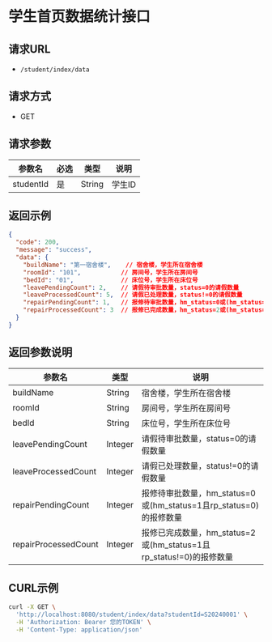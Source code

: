 # 学生首页数据统计接口

## 请求URL
- `/student/index/data`

## 请求方式
- GET

## 请求参数
| 参数名     | 必选  | 类型   | 说明       |
|-----------|------|--------|------------|
| studentId | 是   | String | 学生ID     |

## 返回示例
```json
{
  "code": 200,
  "message": "success",
  "data": {
    "buildName": "第一宿舍楼",    // 宿舍楼，学生所在宿舍楼
    "roomId": "101",           // 房间号，学生所在房间号
    "bedId": "01",             // 床位号，学生所在床位号
    "leavePendingCount": 2,    // 请假待审批数量，status=0的请假数量
    "leaveProcessedCount": 5,  // 请假已处理数量，status!=0的请假数量
    "repairPendingCount": 1,   // 报修待审批数量，hm_status=0或(hm_status=1且rp_status=0)的报修数量
    "repairProcessedCount": 3  // 报修已完成数量，hm_status=2或(hm_status=1且rp_status!=0)的报修数量
  }
}
```

## 返回参数说明
| 参数名              | 类型    | 说明                                                            |
|--------------------|--------|----------------------------------------------------------------|
| buildName          | String | 宿舍楼，学生所在宿舍楼                                             |
| roomId             | String | 房间号，学生所在房间号                                             |
| bedId              | String | 床位号，学生所在床位号                                             |
| leavePendingCount  | Integer| 请假待审批数量，status=0的请假数量                                 |
| leaveProcessedCount| Integer| 请假已处理数量，status!=0的请假数量                                |
| repairPendingCount | Integer| 报修待审批数量，hm_status=0或(hm_status=1且rp_status=0)的报修数量   |
| repairProcessedCount| Integer| 报修已完成数量，hm_status=2或(hm_status=1且rp_status!=0)的报修数量 |

## CURL示例
```bash
curl -X GET \
  'http://localhost:8080/student/index/data?studentId=S20240001' \
  -H 'Authorization: Bearer 您的TOKEN' \
  -H 'Content-Type: application/json'
``` 